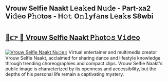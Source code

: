 ## Vrouw Selfie Naakt L𝚎a𝚔ed N𝚞𝚍e - Part-xa2 Vi𝚍𝚎o P𝚑𝚘tos - H𝚘𝚝 O𝚗𝚕yf𝚊ns L𝚎a𝚔s S8wbi

# <h2><a href="http://kf5wsm.oniu.top/?m=Vrouw+Selfie+Naakt">🔗👉 🔴 Vrouw Selfie Naakt P𝚑ot𝚘𝚜 V𝚒d𝚎o</a></h2>

[![Vrouw Selfie Naakt Nu𝚍e𝚜](https://i.imgur.com/0qMVB7G.gif)](http://kf5wsm.oniu.top/?m=Vrouw+Selfie+Naakt)
Virtual entertainer and multimedia creator Vrouw Selfie Naakt, acclaimed for sharing dance and lifestyle knowledge through trending choreographies and compact clips. Vrouw Selfie Naakt's public image is characterized by its openness and accessibility, but the depths of his personal life remain a captivating mystery.  
